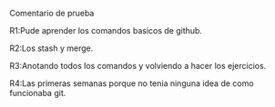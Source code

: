 Comentario de prueba

R1:Pude aprender los comandos basicos de github.

R2:Los stash y merge.

R3:Anotando todos los comandos y volviendo a hacer los ejercicios.

R4:Las primeras semanas porque no tenia ninguna idea de como funcionaba git.